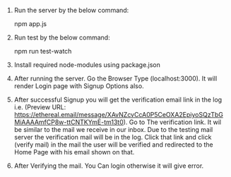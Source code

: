 1. Run the server by the below command:

	npm app.js

2. Run test by the below command:

	npm run test-watch

3. Install required node-modules using package.json

4. After running the server. Go the Browser Type (localhost:3000). It will render Login page with Signup Options also.

5. After successful Signup you will get the verification email link in the log i.e. (Preview URL: https://ethereal.email/message/XAvNZcvCcA0P5CeOXA2EpiyoSQzTbGMiAAAAmfCP8w-ttCNTKYmE-tm13t0). Go to The verification link. It wil be similar to the mail we receive in our inbox. Due to the testing mail server the verification mail will be in the log. Click that link and click 	(verify mail) in the mail the user will be verified and redirected to the Home Page with his email shown on that.

6. After Verifying the mail. You Can login otherwise it will give error. 

